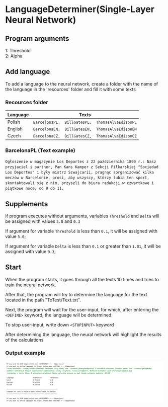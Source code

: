 # LanguageDeterminer(Single-Layer Neural Network)

## Program arguments

1: Threshold  
2: Alpha 

## Add language
To add a language to the neural network, create a folder with the name of the language in the 'resources' folder and fill it with some texts

### Recources folder

Language        | Texts
----------------|--------
Polish          | `BarcelonaPL,  BillGatesPL,  ThomasAlvaEdisonPL`
English         | `BarcelonaEN,  BillGatesEN,  ThomasAlvaEdisonEN`
Czech           | `BarcelonaCZ,  BillGatesCZ,  ThomasAlvaEdisonCZ`


### BarcelonaPL (Text example)

`Ogłoszenie w magazynie Los Deportes z 22 października 1899 r.: Nasz przyjaciel i partner, Pan Kans Kamper z Sekcji Piłkarskiej "Sociedad Los Deportes" i były mistrz Szwajcarii, pragnąc zorganizować kilka meczów w Barcelonie, prosi, aby wszyscy, którzy lubią ten sport, skontaktowali się z nim, przyszli do biura redakcji w czwartkowe i piątkowe noce, od 9 do 11.`


## Supplements

If program executes without arguments, variables `Threshold` and `Delta` will be assigned with values `5.0` and `0.3` 

If argument for variable `Threshold` is less than `0.1`, it will be assigned with value `5.0`;

If argument for variable `Delta` is less than `0.1` or greater than `1.01`, it will be assigned with value `0.3`;

## Start

When the program starts, it goes through all the texts 10 times and tries to train the neural network.

After that, the program will try to determine the language for the text located in the path "ToTest/Text.txt".

Next, the program will wait for the user-input, for which, after entering the `<DEFINE>` keyword, the language will be determined.

To stop user-input, write down `<STOPINPUT>` keyword

After determining the language, the neural network will highlight the results of the calculations

### Output example

![output.jpg](output.jpg)




